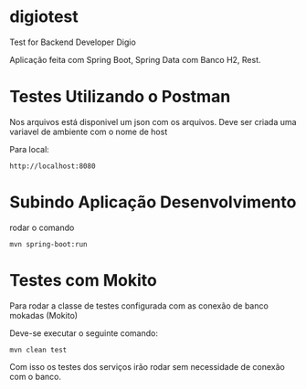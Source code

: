 # digiotest
Test for Backend Developer Digio

Aplicação feita com Spring Boot, Spring Data com Banco H2, Rest.

<h1>Testes Utilizando o Postman</h1>

Nos arquivos está disponivel um json com os arquivos. Deve ser criada uma variavel de ambiente com o nome de host

Para local:

    http://localhost:8080

<h1>Subindo Aplicação Desenvolvimento</h1>

rodar o comando

```
mvn spring-boot:run
```

<h1>Testes com Mokito</h1>

Para rodar a classe de testes configurada com as conexão de banco mokadas (Mokito)

Deve-se executar o seguinte comando:

```
mvn clean test 
```

Com isso os testes dos serviços irão rodar sem necessidade de conexão com o banco.
